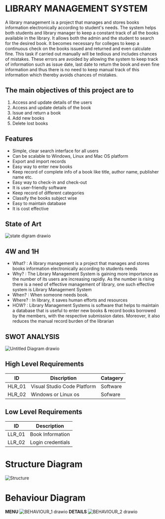 # LIBRARY MANAGEMENT SYSTEM
A library management is a project that manages and stores books information electronically according to student&#39;s needs. The system helps both students and library manager to keep a constant track of all the books available in the library. It allows both the admin and the student to search for the desired book. It becomes necessary for colleges to keep a continuous check on the books issued and returned and even calculate fine. This task if carried out manually will be tedious and includes chances of mistakes. These errors are avoided by allowing the system to keep track of information such as issue date, last date to return the book and even fine information and thus there is no need to keep manual track of this information which thereby avoids chances of mistakes.
## The main objectives of this project are to
1.  Access and update details of the users
2.  Access and update details of the book
3.  Issue and return a book
4.  Add new books
5.  Delete lost books
## Features
*   Simple, clear search interface for all users
*   Can be scalable to Windows, Linux and Mac OS platform
*   Export and import records
*   Easy way to enter new books
*   Keep record of complete info of a book like title, author name, publisher name etc.
*   Easy way to check-in and check-out
*   It is user-friendly software
*   Keep record of different categories
*   Classify the books subject wise
*   Easy to maintain database
*   It is cost effective
## State of Art
![state digram drawio](https://user-images.githubusercontent.com/94165024/143239033-7cfb5167-2708-489e-ba9b-655b89ecc117.png)
## 4W and 1H
*   What? : A library management is a project that manages and stores books information electronically according to students needs
*   Why? : The Library Management System is gaining more importance as the number of its users are increasing rapidly. As the number is rising there is a need of effective management of library, one such effective system is Library Management System
*   When? : When someone needs book.
*   Where? : In library, it saves human efforts and resources
*   HOW? : Library Management Systems is software that helps to maintain a database that is useful to enter new books &amp; record books borrowed by the members, with the respective submission dates. Moreover, it also reduces the manual record burden of the librarian
## SWOT ANALYSIS
![Untitled Diagram drawio](https://user-images.githubusercontent.com/94165024/143191423-59d126cf-00ae-47ca-aec4-18bcb85fda6c.png)
## High Level Requirements
| ID  | Discription | Catagery |
| ------ | ------ | ------ |
| HLR_01 | Visual Studio Code Platform | Software |
| HLR_02 | Windows or Linux os | Sofware |
## Low Level Requirements
| ID | Description |
| ----- | ----- |
| LLR_01 | Book Information|
| LLR_02 | Login credentials |
# Structure Diagram

![Structure](https://user-images.githubusercontent.com/94165024/143241406-acffdeb2-e715-4b4d-9527-609516ff6627.png)
# Behaviour Diagram
**MENU**
![BEHAVIOUR_1 drawio](https://user-images.githubusercontent.com/94165024/143245044-d04ff971-5a65-44d8-8ecb-8d1f2d1ace16.png)
**DETAILS**
 ![BEHAVIOUR_2 drawio](https://user-images.githubusercontent.com/94165024/143247208-2b818cb2-9147-48e2-aa60-0f64cdd35a3a.png)


